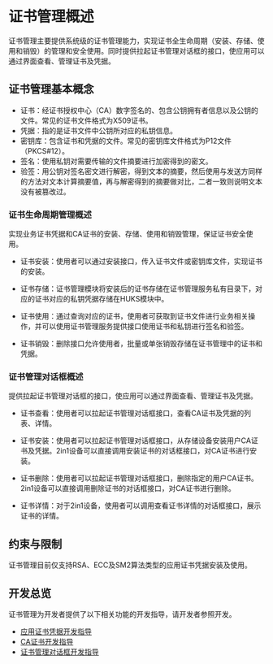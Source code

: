 # 证书管理概述

<!--Kit: Device Certificate Kit-->
<!--Subsystem: Security-->
<!--Owner: @chaceli-->
<!--SE: @chande-->
<!--TSE: @zhangzhi1995-->

证书管理主要提供系统级的证书管理能力，实现证书全生命周期（安装、存储、使用和销毁）的管理和安全使用。同时提供拉起证书管理对话框的接口，使应用可以通过界面查看、管理证书及凭据。

## 证书管理基本概念

- 证书：经证书授权中心（CA）数字签名的、包含公钥拥有者信息以及公钥的文件。常见的证书文件格式为X509证书。
- 凭据：指的是证书文件中公钥所对应的私钥信息。
- 密钥库：包含证书和凭据的文件。常见的密钥库文件格式为P12文件（PKCS#12）。
- 签名：使用私钥对需要传输的文件摘要进行加密得到的密文。
- 验签：用公钥对签名密文进行解密，得到文本的摘要，然后使用与发送方同样的方法对文本计算摘要值，再与解密得到的摘要做对比，二者一致则说明文本没有被篡改过。

### 证书生命周期管理概述

实现业务证书凭据和CA证书的安装、存储、使用和销毁管理，保证证书安全使用。

- 证书安装：使用者可以通过安装接口，传入证书文件或密钥库文件，实现证书的安装。

- 证书存储：证书管理模块将安装后的证书存储在证书管理服务私有目录下，对应的证书对应的私钥凭据存储在HUKS模块中。

- 证书使用：通过查询对应的证书，使用者可获取到证书文件进行业务相关操作，并可以使用证书管理服务提供接口使用证书和私钥进行签名和验签。

- 证书销毁：删除接口允许使用者，批量或单张销毁存储在证书管理中的证书和凭据。

### 证书管理对话框概述

提供拉起证书管理对话框的接口，使应用可以通过界面查看、管理证书及凭据。

- 证书查看：使用者可以拉起证书管理对话框接口，查看CA证书及凭据的列表、详情。

- 证书安装：使用者可以拉起证书管理对话框接口，从存储设备安装用户CA证书及凭据。2in1设备可以直接调用安装证书的对话框接口，对CA证书进行安装。

- 证书删除：使用者可以拉起证书管理对话框接口，删除指定的用户CA证书。2in1设备可以直接调用删除证书的对话框接口，对CA证书进行删除。

- 证书详情：对于2in1设备，使用者可以调用查看证书详情的对话框接口，展示证书的详情。

## 约束与限制

证书管理目前仅支持RSA、ECC及SM2算法类型的应用证书凭据安装及使用。

## 开发总览

证书管理为开发者提供了以下相关功能的开发指导，请开发者参照开发。

- [应用证书凭据开发指导](certManager-private-credential-guidelines.md)
- [CA证书开发指导](certManager-ca-certs-guidelines.md)
- [证书管理对话框开发指导](certManagerDialog-guidelines.md)